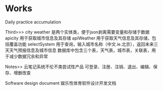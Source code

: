 # Works
Daily practice accumulation

Third>>>
city weather 是两个实体类，便于json剥离需要变量和存储于数据
apicity 用于获取城市信息及其存储
apiWeather 用于获取天气信息及其存储，包括覆盖功能
selectSystem 用于查询，输入城市名称（中文.ie.北京），返回未来三天天气预报信息及城市信息
数据库中包含三个表，天气表，城市表，关联表，用于减少数据冗余和异常

Notes>>
云笔记系统不伦不类尝试性产品
可登录、注册、注销、退出、编辑、保存、增删改查

Software design document
娱乐性体育软件设计开发文档
